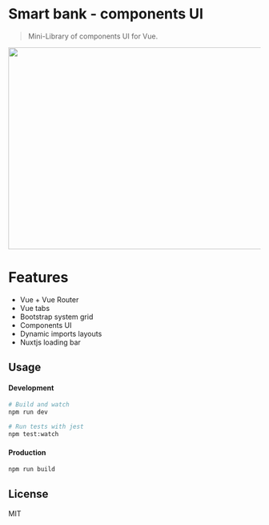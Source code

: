 # Smart bank - components UI
> Mini-Library of components UI for Vue.
<p align="center">
  <img width="950" height="403" src="https://github.com/jairoblatt/smart-bank/blob/main/src/demos/dashboard.png">
</p>

# Features
  - Vue + Vue Router
  - Vue tabs
  - Bootstrap system grid
  - Components UI
  - Dynamic imports layouts 
  - Nuxtjs loading  bar

## Usage

#### Development

```bash
# Build and watch
npm run dev

# Run tests with jest
npm test:watch
```

#### Production

```bash
npm run build
```
License
----
MIT
